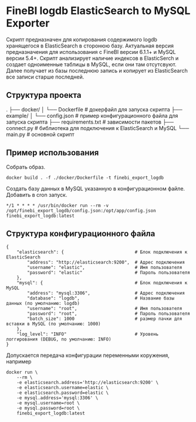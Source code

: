 # FineBI logdb ElasticSearch to MySQL Exporter

Скрипт предназначен для копирования содержимого logdb хранящегося в ElasticSearch в сторонюю базу. Актуальная версия предназначения для использования с FineBI версии 6.1.1+ и MySQL версии 5.4+. Скрипт анализирует наличие индексов в ElasticSerch и создает одноименные таблицы в MySQL, если они там отсутсвуют. Далее получает из базы последнюю запись и копирует из ElasticSearch все записи старше последней.

## Структура проекта

.
├── docker/
│ └── Dockerfile     # докерфайл для запуска скрипта
├── example/
│ └── config.json    # пример конфигурационного файла для запуска скрипта
├── requirements.txt # зависимости пакетов
├── connect.py       # библиотека для подключения к ElasticSearch и MySQL
└── main.py          # основной скрипт

## Пример использования

Собрать образ.
```
docker build . -f ./docker/Dockerfile -t finebi_export_logdb
```

Создать базу данных в MySQL указанную в конфигурационном файле.
Добавить в cron запуск.
```
*/1 * * * * /usr/bin/docker run --rm -v /opt/finebi_export_logdb/config.json:/opt/app/config.json finebi_export_logdb:latest
```

## Структура конфигурационного файла

```
{
    "elasticsearch": {                           # Блок подключения к ElasticSearch
        "address": "http://elasticsearch:9200",  # Адрес подключения
        "username": "elastic",                   # Имя пользователя
        "password": "elastic"                    # Пароль пользователя
    },
    "mysql": {                                   # Блок подключения к MySQL
        "address": "mysql:3306",                 # Адрес подключения
        "database": "logdb",                     # Название базы данных (по умолчанию: logdb)
        "username": "root",                      # Имя пользователя
        "password": "root",                      # Пароль пользователя
        "batch_size": 1000                       # размер пачки для вставки в MySQL (по умолчанию: 1000)
    },
    "log_level": "INFO"                          # Уровень логгирования (DEBUG, по умолчанию: INFO)
}

```

Допускается передача конфигурации переменными коружения, например
```
docker run \
    --rm \
    -e elasticsearch.address='http://elasticsearch:9200' \
    -e elasticsearch.username=elastic \
    -e elasticsearch.password=elastic \
    -e mysql.address='mysql:3306' \
    -e mysql.username=root \
    -e mysql.password=root \
    finebi_export_logdb:latest
```
